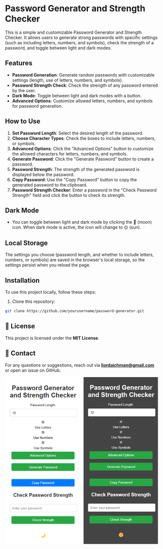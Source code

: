 # Password Generator and Strength Checker

This is a simple and customizable Password Generator and Strength Checker. It allows users to generate strong passwords with specific settings (such as including letters, numbers, and symbols), check the strength of a password, and toggle between light and dark modes.

## Features

- **Password Generation**: Generate random passwords with customizable settings (length, use of letters, numbers, and symbols).
- **Password Strength Check**: Check the strength of any password entered by the user.
- **Dark Mode**: Toggle between light and dark modes with a button.
- **Advanced Options**: Customize allowed letters, numbers, and symbols for password generation.

## How to Use

1. **Set Password Length**: Select the desired length of the password.
2. **Choose Character Types**: Check the boxes to include letters, numbers, or symbols.
3. **Advanced Options**: Click the "Advanced Options" button to customize the allowed characters for letters, numbers, and symbols.
4. **Generate Password**: Click the "Generate Password" button to create a password.
5. **Password Strength**: The strength of the generated password is displayed below the password.
6. **Copy Password**: Use the "Copy Password" button to copy the generated password to the clipboard.
7. **Password Strength Checker**: Enter a password in the "Check Password Strength" field and click the button to check its strength.

## Dark Mode

- You can toggle between light and dark mode by clicking the 🌙 (moon) icon. When dark mode is active, the icon will change to 🌞 (sun).

## Local Storage

The settings you choose (password length, and whether to include letters, numbers, or symbols) are saved in the browser's local storage, so the settings persist when you reload the page.

## Installation

To use this project locally, follow these steps:

1. Clone this repository:

```bash
git clone https://github.com/yourusername/password-generator.git
```

## 📝 License
This project is licensed under the **MIT License**.

## 📩 Contact
For any questions or suggestions, reach out via **liordaichman@gmail.com** or open an issue on GitHub.

![Description of the image](image/screenshot.png)